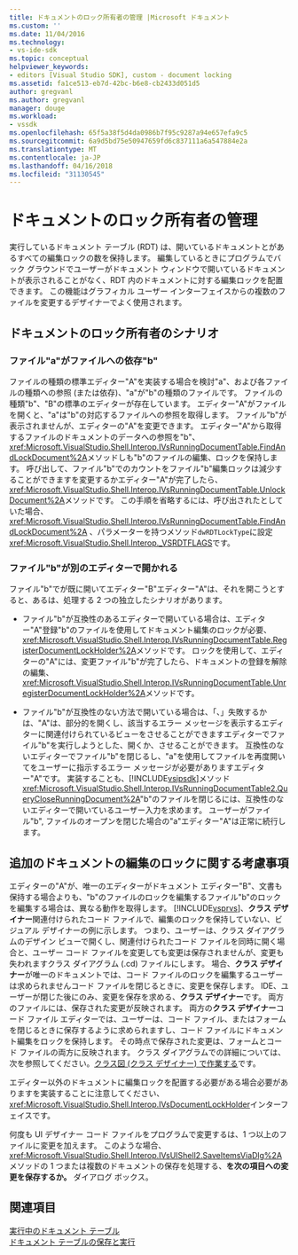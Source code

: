 ```yaml
---
title: ドキュメントのロック所有者の管理 |Microsoft ドキュメント
ms.custom: ''
ms.date: 11/04/2016
ms.technology:
- vs-ide-sdk
ms.topic: conceptual
helpviewer_keywords:
- editors [Visual Studio SDK], custom - document locking
ms.assetid: fa1ce513-eb7d-42bc-b6e8-cb2433d051d5
author: gregvanl
ms.author: gregvanl
manager: douge
ms.workload:
- vssdk
ms.openlocfilehash: 65f5a38f5d4da0986b7f95c9287a94e657efa9c5
ms.sourcegitcommit: 6a9d5bd75e50947659fd6c837111a6a547884e2a
ms.translationtype: MT
ms.contentlocale: ja-JP
ms.lasthandoff: 04/16/2018
ms.locfileid: "31130545"
---
```

# <a name="document-lock-holder-management"></a>ドキュメントのロック所有者の管理
実行しているドキュメント テーブル (RDT) は、開いているドキュメントとがあるすべての編集ロックの数を保持します。 編集しているときにプログラムでバック グラウンドでユーザーがドキュメント ウィンドウで開いているドキュメントが表示されることがなく、RDT 内のドキュメントに対する編集ロックを配置できます。 この機能はグラフィカル ユーザー インターフェイスからの複数のファイルを変更するデザイナーでよく使用されます。  
  
## <a name="document-lock-holder-scenarios"></a>ドキュメントのロック所有者のシナリオ  
  
### <a name="file-a-has-a-dependence-on-file-b"></a>ファイル"a"がファイルへの依存"b"  
 ファイルの種類の標準エディター"A"を実装する場合を検討"a"、および各ファイルの種類への参照 (または依存)、"a"が"b"の種類のファイルです。 ファイルの種類"b"、"B"の標準のエディターが存在しています。 エディター"A"がファイルを開くと、"a"は"b"の対応するファイルへの参照を取得します。 ファイル"b"が表示されませんが、エディターの"A"を変更できます。 エディター"A"から取得するファイルのドキュメントのデータへの参照を"b"、<xref:Microsoft.VisualStudio.Shell.Interop.IVsRunningDocumentTable.FindAndLockDocument%2A>メソッドしも"b"のファイルの編集、ロックを保持します。 呼び出して、ファイル"b"でのカウントをファイル"b"編集ロックは減少することができますを変更するかエディター"A"が完了したら、<xref:Microsoft.VisualStudio.Shell.Interop.IVsRunningDocumentTable.UnlockDocument%2A>メソッドです。 この手順を省略するには、呼び出されたとしていた場合、 <xref:Microsoft.VisualStudio.Shell.Interop.IVsRunningDocumentTable.FindAndLockDocument%2A> 、パラメーターを持つメソッド`dwRDTLockType`に設定<xref:Microsoft.VisualStudio.Shell.Interop._VSRDTFLAGS>です。  
  
### <a name="file-b-is-opened-by-a-different-editor"></a>ファイル"b"が別のエディターで開かれる  
 ファイル"b"でが既に開いてエディター"B"エディター"A"は、それを開こうとすると、あるは、処理する 2 つの独立したシナリオがあります。  
  
-   ファイル"b"が互換性のあるエディターで開いている場合は、エディター"A"登録"b"のファイルを使用してドキュメント編集のロックが必要、<xref:Microsoft.VisualStudio.Shell.Interop.IVsRunningDocumentTable.RegisterDocumentLockHolder%2A>メソッドです。 ロックを使用して、エディターの"A"には、変更ファイル"b"が完了したら、ドキュメントの登録を解除の編集、<xref:Microsoft.VisualStudio.Shell.Interop.IVsRunningDocumentTable.UnregisterDocumentLockHolder%2A>メソッドです。  
  
-   ファイル"b"が互換性のない方法で開いている場合は、「、」失敗するかは、"A"は、部分的を開くし、該当するエラー メッセージを表示するエディターに関連付けられているビューをさせることができますエディターでファイル"b"を実行しようとした、開くか、させることができます。 互換性のないエディターでファイル"b"を閉じるし、"a"を使用してファイルを再度開いてをユーザーに指示するエラー メッセージが必要がありますエディター"A"です。 実装することも、[!INCLUDE[vsipsdk](../extensibility/includes/vsipsdk_md.md)]メソッド<xref:Microsoft.VisualStudio.Shell.Interop.IVsRunningDocumentTable2.QueryCloseRunningDocument%2A>"b"のファイルを閉じるには、互換性のないエディターで開いているユーザー入力を求めます。 ユーザーがファイル"b", ファイルのオープンを閉じた場合の"a"エディター"A"は正常に続行します。  
  
## <a name="additional-document-edit-lock-considerations"></a>追加のドキュメントの編集のロックに関する考慮事項  
 エディターの"A"が、唯一のエディターがドキュメント エディター"B"、文書も保持する場合よりも、"b"のファイルのロックを編集するファイル"b"のロックを編集する場合は、異なる動作を取得します。 [!INCLUDE[vsprvs](../code-quality/includes/vsprvs_md.md)]、**クラス デザイナー**関連付けられたコード ファイルで、編集のロックを保持していない、ビジュアル デザイナーの例に示します。 つまり、ユーザーは、クラス ダイアグラムのデザイン ビューで開くし、関連付けられたコード ファイルを同時に開く場合と、ユーザー コード ファイルを変更しても変更は保存されませんが、変更も失われますクラス ダイアグラム (.cd) ファイルにします。 場合、**クラス デザイナー**が唯一のドキュメントでは、コード ファイルのロックを編集するユーザーは求められませんコード ファイルを閉じるときに、変更を保存します。 IDE、ユーザーが閉じた後にのみ、変更を保存を求める、**クラス デザイナー**です。 両方のファイルには、保存された変更が反映されます。 両方の**クラス デザイナー**コード ファイル エディターでは、ユーザーは、コード ファイル、またはフォームを閉じるときに保存するように求められますし、コード ファイルにドキュメント編集をロックを保持します。 その時点で保存された変更は、フォームとコード ファイルの両方に反映されます。 クラス ダイアグラムでの詳細については、次を参照してください。[クラス図 (クラス デザイナー) で作業する](../ide/working-with-class-diagrams-class-designer.md)です。  
  
 エディター以外のドキュメントに編集ロックを配置する必要がある場合必要がありますを実装することに注意してください、<xref:Microsoft.VisualStudio.Shell.Interop.IVsDocumentLockHolder>インターフェイスです。  
  
 何度も UI デザイナー コード ファイルをプログラムで変更するは、1 つ以上のファイルに変更を加えます。 このような場合、<xref:Microsoft.VisualStudio.Shell.Interop.IVsUIShell2.SaveItemsViaDlg%2A>メソッドの 1 つまたは複数のドキュメントの保存を処理する、**を次の項目への変更を保存するか。**  ダイアログ ボックス。  
  
## <a name="see-also"></a>関連項目  
 [実行中のドキュメント テーブル](../extensibility/internals/running-document-table.md)   
 [ドキュメント テーブルの保存と実行](../extensibility/internals/persistence-and-the-running-document-table.md)